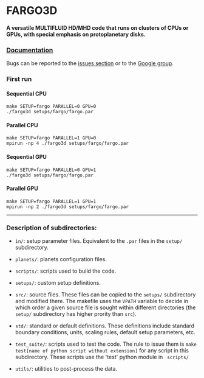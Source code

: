 # FARGO3D #

#### A versatile MULTIFLUID HD/MHD code that runs on clusters of CPUs or GPUs, with special emphasis on protoplanetary disks. 

### [Documentation](https://fargo3d.bitbucket.io/)

Bugs can be reported to the [issues section](https://github.com/FARGO3D/fargo3d/issues) or to the [Google group](https://groups.google.com/forum/#!forum/fargo3d).

### First run

#### Sequential CPU

``` 
make SETUP=fargo PARALLEL=0 GPU=0
./fargo3d setups/fargo/fargo.par
```

#### Parallel CPU

```
make SETUP=fargo PARALLEL=1 GPU=0
mpirun -np 4 ./fargo3d setups/fargo/fargo.par
```

#### Sequential GPU

```
make SETUP=fargo PARALLEL=0 GPU=1
./fargo3d setups/fargo/fargo.par
```

#### Parallel GPU

```
make SETUP=fargo PARALLEL=1 GPU=1
mpirun -np 2 ./fargo3d setups/fargo/fargo.par
```

------------------------

### Description of subdirectories:

* ```in/```: setup parameter files. Equivalent to the ```.par``` files in the ```setup/``` subdirectory.

* ```planets/```: planets configuration files.

* ```scripts/```: scripts used to build the code.

* ```setups/```: custom setup definitions.

* ```src/```: source files. These files can be copied to the ```setups/``` subdirectory and modified there. The makefile uses the ```VPATH``` variable to decide in which order a given source file is sought within different directories (the ```
setup/``` subdirectory has higher prority than ```src```).

* ```std/```: standard or default definitions. These definitions include standard boundary conditions, units, scaling rules, default setup parameters, etc.

* ```test_suite/```: scripts used to test the code. The rule to issue them is ```make test[name of python script without extension]``` for any script in this subdirectory. These scripts use the 'test' python module in ```
scripts/```

* ```utils/```: utilities to post-process the data.
